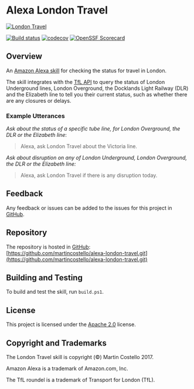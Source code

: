# Alexa London Travel

[![London Travel](./static/icon-108x108.png "London Travel")](https://www.amazon.co.uk/dp/B01NB0T86R)

[![Build status](https://github.com/martincostello/alexa-london-travel/actions/workflows/build.yml/badge.svg?branch=main&event=push)](https://github.com/martincostello/alexa-london-travel/actions/workflows/build.yml?query=branch%3Amain+event%3Apush)
[![codecov](https://codecov.io/gh/martincostello/alexa-london-travel/branch/main/graph/badge.svg)](https://codecov.io/gh/martincostello/alexa-london-travel)
[![OpenSSF Scorecard](https://api.securityscorecards.dev/projects/github.com/martincostello/alexa-london-travel/badge)](https://securityscorecards.dev/viewer/?uri=github.com/martincostello/alexa-london-travel)

## Overview

An [Amazon Alexa skill](https://www.amazon.co.uk/dp/B01NB0T86R) for checking the status for travel in London.

The skill integrates with the [TfL API](https://api.tfl.gov.uk/) to query the status of London Underground lines, London Overground, the Docklands Light Railway (DLR) and the Elizabeth line to tell you their current status, such as whether there are any closures or delays.

### Example Utterances

_Ask about the status of a specific tube line, for London Overground, the DLR or the Elizabeth line_:
> Alexa, ask London Travel about the Victoria line.

_Ask about disruption on any of London Underground, London Overground, the DLR or the Elizabeth line:_
> Alexa, ask London Travel if there is any disruption today.

## Feedback

Any feedback or issues can be added to the issues for this project in [GitHub](https://github.com/martincostello/alexa-london-travel/issues).

## Repository

The repository is hosted in [GitHub](https://github.com/martincostello/alexa-london-travel): [https://github.com/martincostello/alexa-london-travel.git](https://github.com/martincostello/alexa-london-travel.git)

## Building and Testing

To build and test the skill, run `build.ps1`.

## License

This project is licensed under the [Apache 2.0](http://www.apache.org/licenses/LICENSE-2.0.txt) license.

## Copyright and Trademarks

The London Travel skill is copyright (&copy;) Martin Costello 2017.

Amazon Alexa is a trademark of Amazon.com, Inc.

The TfL roundel is a trademark of Transport for London (TfL).

